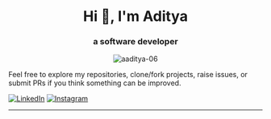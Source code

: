 <h1 align="center">Hi 👋, I'm Aditya</h1>
<h3 align="center">a software developer</h3>

<p align="center">
  <img src="https://komarev.com/ghpvc/?username=aaditya-06&label=Profile%20views&color=0e75b6&style=flat" alt="aaditya-06" />
</p>



<p>
  Feel free to explore my repositories, clone/fork projects, raise issues, or submit PRs if you think something can be improved.
</p>

[![LinkedIn](https://img.shields.io/badge/LinkedIn-blue?style=flat&logo=linkedin)](www.linkedin.com/in/adityanehare-02d)
[![Instagram](https://img.shields.io/badge/Instagram-red?style=flat&logo=instagram)](https://www.instagram.com/aditya__nehare/)

---

